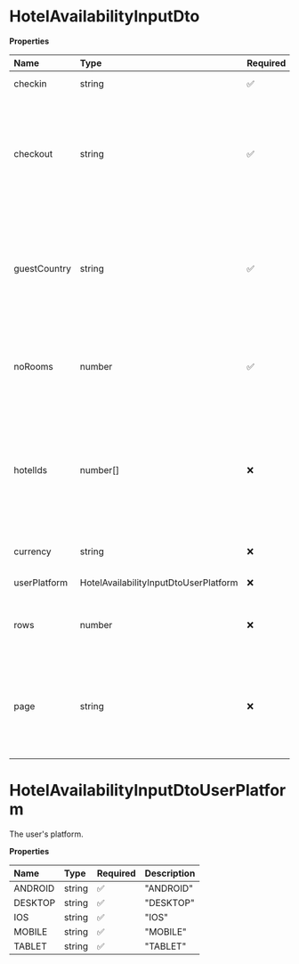 # HotelAvailabilityInputDto

**Properties**

| Name         | Type                                  | Required | Description                                                                                                           |
| :----------- | :------------------------------------ | :------- | :-------------------------------------------------------------------------------------------------------------------- |
| checkin      | string                                | ✅       | The arrival date.                                                                                                     |
| checkout     | string                                | ✅       | The departure date. Must be later than (checkin). Must be between 1 and 30 days after (checkin).                      |
| guestCountry | string                                | ✅       | Guest country code. Used to accurately display the best prices and price details for people from that country.        |
| noRooms      | number                                | ✅       | The only group will be split in the given number of rooms automatically                                               |
| hotelIds     | number[]                              | ❌       | Limit the result list to up to 1000 specified hotels where they have availability for the specified guests and dates. |
| currency     | string                                | ❌       | Returns the price in this currency                                                                                    |
| userPlatform | HotelAvailabilityInputDtoUserPlatform | ❌       | The user's platform.                                                                                                  |
| rows         | number                                | ❌       | The maximum number of results to return.                                                                              |
| page         | string                                | ❌       | Pagination token used to retrieve the next page of results. Obtained from `next_page`.                                |

# HotelAvailabilityInputDtoUserPlatform

The user's platform.

**Properties**

| Name    | Type   | Required | Description |
| :------ | :----- | :------- | :---------- |
| ANDROID | string | ✅       | "ANDROID"   |
| DESKTOP | string | ✅       | "DESKTOP"   |
| IOS     | string | ✅       | "IOS"       |
| MOBILE  | string | ✅       | "MOBILE"    |
| TABLET  | string | ✅       | "TABLET"    |

